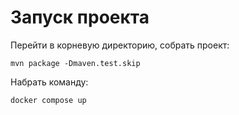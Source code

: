 # Запуск проекта
Перейти в корневую директорию, собрать проект:
````
mvn package -Dmaven.test.skip
````
Набрать команду:
````
docker compose up
````
